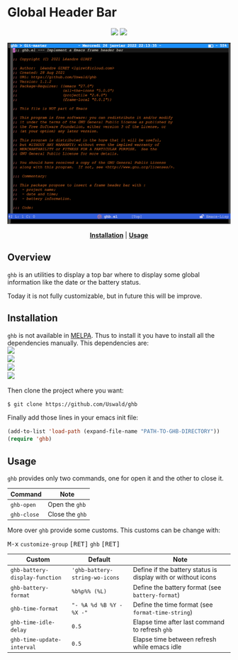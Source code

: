 # Global Header Bar

<p align="center">
  <a href="https://github.com/Uswald/ghb/releases/latest"><img src="https://img.shields.io/badge/Release-1.1.2-blue"></a>
  <a href="https://github.com/domtronn/all-the-icons.el/blob/master/LICENSE"><img src="https://img.shields.io/badge/License-GPL%203-brightgreen"></a>
</p>

![GHB](Screenshots/ghb.png)

<p align="center">
<b><a href="#installation">Installation</a></b>
|
<b><a href="#usage">Usage</a></b>
</p>

## Overview

`ghb` is an utilities to display a top bar where to display some global information
like the date or the battery status.

Today it is not fully customizable, but in future this will be improve.

## Installation

`ghb` is not available in [MELPA](https://melpa.org/). Thus to install it you have to install all the dependencies manually. This dependencies are:
</br>
<a href="https://www.gnu.org/savannah-checkouts/gnu/emacs/emacs.html"><img src="https://img.shields.io/badge/emacs-27.0.0-important"></a>
</br>
<a href="https://github.com/domtronn/all-the-icons.el"><img src="https://img.shields.io/badge/all--the--icons-5.0.0-important"></a>
</br>
<a href="https://github.com/bbatsov/projectile"><img src="https://img.shields.io/badge/projectile-2.6.0-important"></a>
</br>
<a href="https://github.com/sebastiencs/frame-local"><img src="https://img.shields.io/badge/frame--local-0.0.1-important"></a>
</br>

Then clone the project where you want:

```bash
$ git clone https://github.com/Uswald/ghb
```

Finally add those lines in your emacs init file:

```el
(add-to-list 'load-path (expand-file-name "PATH-TO-GHB-DIRECTORY"))
(require 'ghb)
```

## Usage

`ghb` provides only two commands, one for open it and the other to close it.

| Command     | Note            |
|-------------|-----------------|
| `ghb-open`  | Open the `ghb`  |
| `ghb-close` | Close the `ghb` |

More over `ghb` provide some customs. This customs can be change with:

<kbd>M-x</kbd> `customize-group` <kbd>[RET]</kbd> `ghb` <kbd>[RET]</kdb>

| Custom                         | Default                        | Note                                                          |
|--------------------------------|--------------------------------|---------------------------------------------------------------|
| `ghb-battery-display-function` | `'ghb-battery-string-wo-icons` | Define if the battery status is display with or without icons |
| `ghb-battery-format`           | `%b%p%% (%L)`                  | Define the battery format (see `battery-format`)              |
| `ghb-time-format`              | `"- %A %d %B %Y - %X -"`       | Define the time format (see `format-time-string`)             |
| `ghb-time-idle-delay`          | `0.5`                          | Elapse time after last command to refresh `ghb`               |
| `ghb-time-update-interval`     | `0.5`                          | Elapse time between refresh while emacs idle                  |
